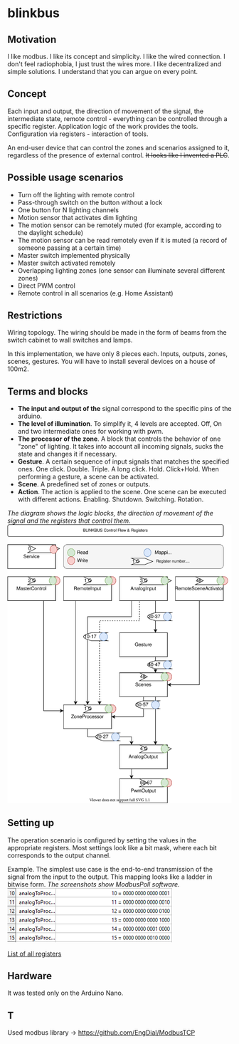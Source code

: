 # blinkbus

## Motivation

I like modbus. I like its concept and simplicity. 
I like the wired connection. I don't feel radiophobia, I just trust the wires more.
I like decentralized and simple solutions.
I understand that you can argue on every point.

## Concept

Each input and output, the direction of movement of the signal, the intermediate state, remote control - everything can be controlled through a specific register. Application logic of the work provides the tools. Configuration via registers - interaction of tools.

An end-user device that can control the zones and scenarios assigned to it, regardless of the presence of external control. ~~It looks like I invented a PLC~~.

## Possible usage scenarios

* Turn off the lighting with remote control
* Pass-through switch on the button without a lock
* One button for N lighting channels
* Motion sensor that activates dim lighting 
* The motion sensor can be remotely muted (for example, according to the daylight schedule)
* The motion sensor can be read remotely even if it is muted (a record of someone passing at a certain time)
* Master switch implemented physically
* Master switch activated remotely
* Overlapping lighting zones (one sensor can illuminate several different zones)
* Direct PWM control
* Remote control in all scenarios (e.g. Home Assistant)

## Restrictions

Wiring topology. The wiring should be made in the form of beams from the switch cabinet to wall switches and lamps.

In this implementation, we have only 8 pieces each. Inputs, outputs, zones, scenes, gestures. You will have to install several devices on a house of 100m2.

## Terms and blocks

* **The input and output of the** signal correspond to the specific pins of the arduino.
* **The level of illumination**. To simplify it, 4 levels are accepted. Off, On and two intermediate ones for working with pwm.
* **The processor of the zone**. A block that controls the behavior of one "zone" of lighting. It takes into account all incoming signals, sucks the state and changes it if necessary.
* **Gesture**. A certain sequence of input signals that matches the specified ones. One click. Double. Triple. A long click. Hold. Click+Hold. When performing a gesture, a scene can be activated.
* **Scene**. A predefined set of zones or outputs.
* **Action**. The action is applied to the scene. One scene can be executed with different actions. Enabling. Shutdown. Switching. Rotation.

_The diagram shows the logic blocks, the direction of movement of the signal and the registers that control them._
![contr](docs/BLINKBUS_Control_Flow_&_Registers.svg)

## Setting up

The operation scenario is configured by setting the values in the appropriate registers. Most settings look like a bit mask, where each bit corresponds to the output channel.

Example. The simplest use case is the end-to-end transmission of the signal from the input to the output. This mapping looks like a ladder in bitwise form. _The screenshots show ModbusPoll software._
![bit_ladder](docs/bit_ladder.png)

[List of all registers](docs/REGISTERS.md)

## Hardware

It was tested only on the Arduino Nano. 


## T
Used modbus library -> https://github.com/EngDial/ModbusTCP
